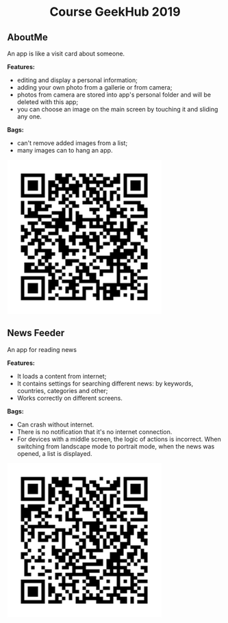 <h1 align="center">Course GeekHub 2019</h1>

<h2>AboutMe</h2>
<p>An app is like a visit card about someone.</p>
<b>Features:</b>
 <ul>
<li>editing and display a personal information;
<li>adding your own photo from a gallerie or from camera;
<li>photos from camera are stored into app's personal folder and will be deleted with this app;
<li>you can choose an image on the main screen by touching it and sliding any one.
 </ul>
<b>Bags:</b>
 <ul>
<li>can't remove added images from a list;
<li>many images can to hang an app.
</ul>
</div>
<div style="width=100%; margin:auto">
<img src="Aboutme/qr-code.gif" alt="QR Code"/>
</div>





<h2>News Feeder</h2>
<p>An app for reading news</p>
<b>Features:</b>
 <ul>
<li>It loads a content from internet;
<li>It contains settings for searching different news: by keywords, countries, categories and other;
<li>Works correctly on different screens.
 </ul>
<b>Bags:</b>
 <ul>
<li>Can crash without internet.
<li>There is no notification that it's no internet connection.
<li>For devices with a middle screen, the logic of actions is incorrect. When switching from landscape mode to portrait mode, when the news was opened, a list is displayed.
</ul>
</div>
<div style="width=100%; margin:auto">
<img src="NewsFeeder/qr-code.gif" alt="QR Code"/>
</div>
